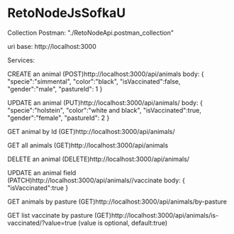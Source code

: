 # RetoNodeJsSofkaU

Collection Postman: "./RetoNodeApi.postman_collection"

uri base: http://localhost:3000

Services:

CREATE an animal (POST)http://localhost:3000/api/animals
    body: {
      "specie":"simmental",
      "color":"black",
      "isVaccinated":false,
      "gender":"male",
      "pastureId": 1 }

UPDATE an animal (PUT)http://localhost:3000/api/animals/<animalId>
    body: {
      "specie":"holstein",
      "color":"white and black",
      "isVaccinated":true,
      "gender":"female",
      "pastureId": 2 }
    
GET animal by Id (GET)http://localhost:3000/api/animals/<animalId>

GET all animals (GET)http://localhost:3000/api/animals

DELETE an animal (DELETE)http://localhost:3000/api/animals/<animalId>

UPDATE an animal field (PATCH)http://localhost:3000/api/animals/<animalId>/vaccinate
    body: { "isVaccinated":true }
    
GET animals by pasture (GET)http://localhost:3000/api/animals/by-pasture

GET list vaccinate by pasture (GET)http://localhost:3000/api/animals/is-vaccinated/?value=true
      (value is optional, default:true)
